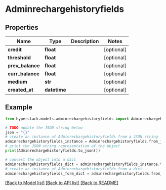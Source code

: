 # Adminrechargehistoryfields


## Properties

Name | Type | Description | Notes
------------ | ------------- | ------------- | -------------
**credit** | **float** |  | [optional] 
**threshold** | **float** |  | [optional] 
**prev_balance** | **float** |  | [optional] 
**curr_balance** | **float** |  | [optional] 
**medium** | **str** |  | [optional] 
**created_at** | **datetime** |  | [optional] 

## Example

```python
from hyperstack.models.adminrechargehistoryfields import Adminrechargehistoryfields

# TODO update the JSON string below
json = "{}"
# create an instance of Adminrechargehistoryfields from a JSON string
adminrechargehistoryfields_instance = Adminrechargehistoryfields.from_json(json)
# print the JSON string representation of the object
print(Adminrechargehistoryfields.to_json())

# convert the object into a dict
adminrechargehistoryfields_dict = adminrechargehistoryfields_instance.to_dict()
# create an instance of Adminrechargehistoryfields from a dict
adminrechargehistoryfields_form_dict = adminrechargehistoryfields.from_dict(adminrechargehistoryfields_dict)
```
[[Back to Model list]](../README.md#documentation-for-models) [[Back to API list]](../README.md#documentation-for-api-endpoints) [[Back to README]](../README.md)


